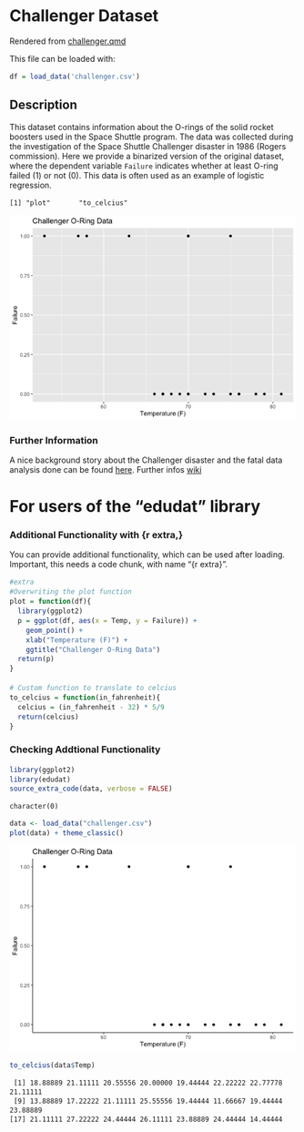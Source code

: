 # Challenger Dataset

Rendered from
[challenger.qmd](https://github.com/tensorchiefs/data/tree/docs/data/challenger.qmd)

This file can be loaded with:

``` r
df = load_data('challenger.csv')
```

## Description

<!-- ![](https://upload.wikimedia.org/wikipedia/commons/thumb/9/9f/Challenger_explosion.jpg/296px-Challenger_explosion.jpg) -->

This dataset contains information about the O-rings of the solid rocket
boosters used in the Space Shuttle program. The data was collected
during the investigation of the Space Shuttle Challenger disaster in
1986 (Rogers commission). Here we provide a binarized version of the
original dataset, where the dependent variable `Failure` indicates
whether at least O-ring failed (1) or not (0). This data is often used
as an example of logistic regression.

    [1] "plot"       "to_celcius"

![](challenger_files/figure-commonmark/plot-1.png)

### Further Information

A nice background story about the Challenger disaster and the fatal data
analysis done can be found
[here](https://homafiles.info/2016/06/06/the-challenger-disaster-a-tragic-lesson-in-data-analysis/).
Further infos
[wiki](https://en.wikipedia.org/wiki/Space_Shuttle_Challenger_disaster)

# For users of the “edudat” library

### Additional Functionality with {r extra,}

You can provide additional functionality, which can be used after
loading. Important, this needs a code chunk, with name “{r extra}”.

``` r
#extra
#Overwriting the plot function
plot = function(df){
  library(ggplot2)
  p = ggplot(df, aes(x = Temp, y = Failure)) +
    geom_point() + 
    xlab("Temperature (F)") +
    ggtitle("Challenger O-Ring Data")
  return(p)
}

# Custom function to translate to celcius
to_celcius = function(in_fahrenheit){
  celcius = (in_fahrenheit - 32) * 5/9
  return(celcius)
}
```

### Checking Addtional Functionality

``` r
library(ggplot2)
library(edudat)
source_extra_code(data, verbose = FALSE)
```

    character(0)

``` r
data <- load_data("challenger.csv")
plot(data) + theme_classic()
```

![](challenger_files/figure-commonmark/extra_check-1.png)

``` r
to_celcius(data$Temp)
```

     [1] 18.88889 21.11111 20.55556 20.00000 19.44444 22.22222 22.77778 21.11111
     [9] 13.88889 17.22222 21.11111 25.55556 19.44444 11.66667 19.44444 23.88889
    [17] 21.11111 27.22222 24.44444 26.11111 23.88889 24.44444 14.44444
